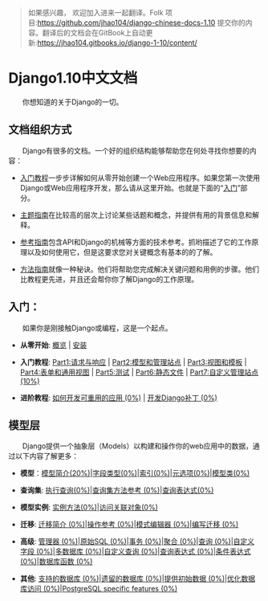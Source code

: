 >如果感兴趣， 欢迎加入进来一起翻译。Folk 项目:https://github.com/jhao104/django-chinese-docs-1.10 提交你的内容。翻译后的文档会在GitBook上自动更新:https://jhao104.gitbooks.io/django-1-10/content/

# Django1.10中文文档

　　你想知道的关于Django的一切。

## 文档组织方式

　　Django有很多的文档。一个好的组织结构能够帮助您在何处寻找你想要的内容：

* [入门教程](https://github.com/jhao104/django-chinese-docs-1.10/blob/master/intro/%E5%85%A5%E9%97%A8%E6%95%99%E7%A8%8B.md)一步步详解如何从零开始创建一个Web应用程序。如果您第一次使用Django或Web应用程序开发，那么请从这里开始。也就是下面的“[入门](#入门)”部分。

* [主题指南](https://github.com/jhao104/django-chinese-docs-1.10/blob/master/intro/%E4%BD%BF%E7%94%A8Django.md)在比较高的层次上讨论某些话题和概念，并提供有用的背景信息和解释。

* [参考指南](https://github.com/jhao104/django-chinese-docs-1.10/blob/master/API%E5%8F%82%E8%80%83.md)包含API和Django的机械等方面的技术参考。抓哟描述了它的工作原理以及如何使用它，但是这要求您对关键概念有基本的的了解。

* [方法指南](https://github.com/jhao104/django-chinese-docs-1.10/blob/master/%E6%96%B9%E6%B3%95%E6%8C%87%E5%8D%97.md)就像一种秘诀。他们将帮助您完成解决关键问题和用例的步骤。他们比教程更先进，并且还会帮你你了解Django的工作原理。

## <span id = "first_steps">入门：</span>

　　如果你是刚接触Django或编程，这是一个起点。

* **从零开始**: [概览](https://github.com/jhao104/django-chinese-docs-1.10/blob/master/intro/Django概览.md) | [安装](https://github.com/jhao104/django-chinese-docs-1.10/blob/master/intro/%E5%BF%AB%E9%80%9F%E5%AE%89%E8%A3%85%E6%8C%87%E5%8D%97.md)

* **入门教程**: [Part1:请求与响应](https://github.com/jhao104/django-chinese-docs-1.10/blob/master/intro/tutorial01/%E5%BC%80%E5%8F%91%E7%AC%AC%E4%B8%80%E4%B8%AADjango%E5%BA%94%E7%94%A8%2CPart1.md) | [Part2:模型和管理站点](https://github.com/jhao104/django-chinese-docs-1.10/blob/master/intro/tutorial02/%E5%BC%80%E5%8F%91%E7%AC%AC%E4%B8%80%E4%B8%AADjango%E5%BA%94%E7%94%A8%2CPart2.md) | [Part3:视图和模板](https://github.com/jhao104/django-chinese-docs-1.10/blob/master/intro/tutorial03/%E7%AC%AC%E4%B8%80%E4%B8%AADjango%E5%BA%94%E7%94%A8%2CPart3.md) | [Part4:表单和通用视图](https://github.com/jhao104/django-chinese-docs-1.10/blob/master/intro/tutorial04/%E7%AC%AC%E4%B8%80%E4%B8%AADjango%E5%BA%94%E7%94%A8%2CPart4.md) | [Part5:测试](https://github.com/jhao104/django-chinese-docs-1.10/blob/master/intro/tutorial05/%E7%AC%AC%E4%B8%80%E4%B8%AADjango%E5%BA%94%E7%94%A8%2CPart5.md) | [Part6:静态文件](https://github.com/jhao104/django-chinese-docs-1.10/blob/master/intro/tutorial06/%E7%AC%AC%E4%B8%80%E4%B8%AADjango%E5%BA%94%E7%94%A8%2CPart6.md) | [Part7:自定义管理站点 (10%)](https://github.com/jhao104/django-chinese-docs-1.10/blob/master/intro/tutorial07/%E7%AC%AC%E4%B8%80%E4%B8%AADjango%E5%BA%94%E7%94%A8%2CPart7.md)

* **进阶教程**: [如何开发可重用的应用 (0%)]() | [开发Django补丁 (0%)]()

## 模型层

　　Django提供一个抽象层（Models）以构建和操作你的web应用中的数据，通过以下内容了解更多：

* **模型**：[模型简介(20%)](https://github.com/jhao104/django-chinese-docs-1.10/blob/master/topics/db/models.md)|[字段类型(0%)](https://docs.djangoproject.com/en/1.11/ref/models/fields/)|[索引(0%)](https://docs.djangoproject.com/en/1.11/ref/models/indexes/)|[元选项(0%)](https://docs.djangoproject.com/en/1.11/ref/models/options/)|[模型类(0%)](https://docs.djangoproject.com/en/1.11/ref/models/class/)

* **查询集**: [执行查询(0%)](https://docs.djangoproject.com/en/1.11/topics/db/queries/)|[查询集方法参考 (0%)](https://docs.djangoproject.com/en/1.11/topics/db/queries/)|[查询表达式(0%)](https://docs.djangoproject.com/en/1.11/ref/models/lookups/)

* **模型实例**: [实例方法(0%)](https://docs.djangoproject.com/en/1.11/ref/models/instances/)|[访问关联对象(0%)](http://python.usyiyi.cn/documents/django_182/ref/models/relations.html)
 
* **迁移**: [迁移简介 (0%)](https://docs.djangoproject.com/en/1.10/topics/migrations/)|[操作参考 (0%)](https://docs.djangoproject.com/en/1.10/ref/migration-operations/)|[模式编辑器 (0%)](https://docs.djangoproject.com/en/1.10/ref/schema-editor/)|[编写迁移 (0%)](https://docs.djangoproject.com/en/1.10/howto/writing-migrations/)

* **高级**: [管理器 (0%)](https://docs.djangoproject.com/en/1.10/topics/db/managers/)|[原始SQL (0%)](https://docs.djangoproject.com/en/1.10/topics/db/sql/)|[事务 (0%)](https://docs.djangoproject.com/en/1.10/topics/db/transactions/)|[聚合 (0%)](https://docs.djangoproject.com/en/1.10/topics/db/aggregation/)|[查询 (0%)](https://docs.djangoproject.com/en/1.10/topics/db/search/)|[自定义字段 (0%)](https://docs.djangoproject.com/en/1.10/howto/custom-model-fields/)|[多数据库 (0%)](https://docs.djangoproject.com/en/1.10/topics/db/multi-db/)|[自定义查询 (0%)](https://docs.djangoproject.com/en/1.10/howto/custom-lookups/)|[查询表达式 (0%)](https://docs.djangoproject.com/en/1.10/ref/models/expressions/)|[条件表达式 (0%)](https://docs.djangoproject.com/en/1.10/ref/models/conditional-expressions/)|[数据库函数 (0%)](https://docs.djangoproject.com/en/1.10/ref/models/conditional-expressions/)

* **其他**: [支持的数据库 (0%)](https://docs.djangoproject.com/en/1.10/ref/databases/)|[遗留的数据库 (0%)](https://docs.djangoproject.com/en/1.10/howto/legacy-databases/)|[提供初始数据 (0%)](https://docs.djangoproject.com/en/1.10/howto/initial-data/)|[优化数据库访问 (0%)](https://docs.djangoproject.com/en/1.10/topics/db/optimization/)|[PostgreSQL specific features (0%)](https://docs.djangoproject.com/en/1.10/ref/contrib/postgres/)
